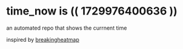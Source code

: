 # time_now is (( 1729976400636 ))

an automated repo that shows the currnent time

inspired by [breakingheatmap](https://github.com/breakingheatmap/breakingheatmap)